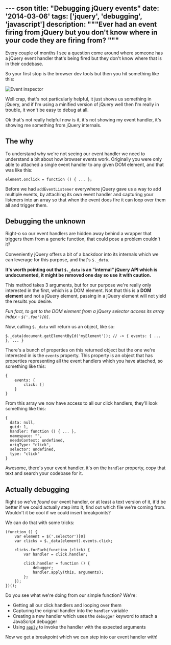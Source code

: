 --- cson
title: "Debugging jQuery events"
date: '2014-03-06'
tags: ['jquery', 'debugging', 'javascript']
description: """Ever had an event firing from jQuery but you don't know where in your code they are firing from?
"""
---

Every couple of months I see a question come around where someone has a jQuery event handler that's being fired but they don't know where that is in their codebase.

So your first stop is the browser dev tools but then you hit something like this:

![Event inspector](/get/event-listener-dev-tools.PNG)

Well crap, that's not particularly helpful, it just shows us something in jQuery, and if I'm using a minified version of jQuery well then I'm really in trouble, it won't be easy to debug at all.

Ok that's not really helpful now is it, it's not showing my event handler, it's showing me something from jQuery internals.

## The why

To understand why we're not seeing our event handler we need to understand a bit about how browser events work. Originally you were only able to attached a single event handler to any given DOM element, and that was like this:

    element.onclick = function () { ... };

Before we had `addEventListener` everywhere jQuery gave us a way to add multiple events, by attaching its own event handler and capturing your listeners into an array so that when the event does fire it can loop over them all and trigger them.

## Debugging the unknown

Right-o so our event handlers are hidden away behind a wrapper that triggers them from a generic function, that could pose a problem couldn't it?

Conveniently jQuery offers a bit of a backdoor into its internals which we can leverage for this purpose, and that's `$._data`.

**It's worth pointing out that `$._data` is an "internal" jQuery API which is undocumented, it might be removed one day so use it with caution.**

This method takes 3 arguments, but for our purpose we're really only interested in the first, which is a DOM element. Not that this is a **DOM element** and not a jQuery element, passing in a jQuery element will not yield the results you desire.

_Fun fact, to get to the DOM element from a jQuery selector access its array index - `$('.foo')[0]`._

Now, calling `$._data` will return us an object, like so:

    $._data(document.getElementById('myElement')); // -> { events: { ... }, ... }

There's a bunch of properties on this returned object but the one we're interested in is the `events` property. This property is an object that has properties representing all the event handlers which you have attached, so something like this:

    {
        events: {
            click: []
        }
    }

From this array we now have access to all our click handlers, they'll look something like this:

    {
      data: null,
      guid: 1,
      handler: function () { ... },
      namespace: "",
      needsContext: undefined,
      origType: "click",
      selector: undefined,
      type: "click"
    }

Awesome, there's your event handler, it's on the `handler` property, copy that text and search your codebase for it.

## Actually debugging

Right so we've _found_ our event handler, or at least a text version of it, it'd be better if we could actually step into it, find out which file we're coming from. Wouldn't it be cool if we could insert breakpoints?

We can do that with some tricks:

    (function () {
        var element = $('.selector')[0]
        var clicks = $._data(element).events.click;

        clicks.forEach(function (click) {
            var handler = click.handler;

            click.handler = function () {
                debugger;
                handler.apply(this, arguments);
            };
        });
    })();

Do you see what we're doing from our simple function? We're:

* Getting all our click handlers and looping over them
* Capturing the original handler into the `handler` variable
* Creating a new handler which uses the `debugger` keyword to attach a JavaScript debugger
* Using [`apply`](/posts/2013-07-04-javascript-call-and-apply.html) to invoke the handler with the expected arguments

Now we get a breakpoint which we can step into our event handler with!